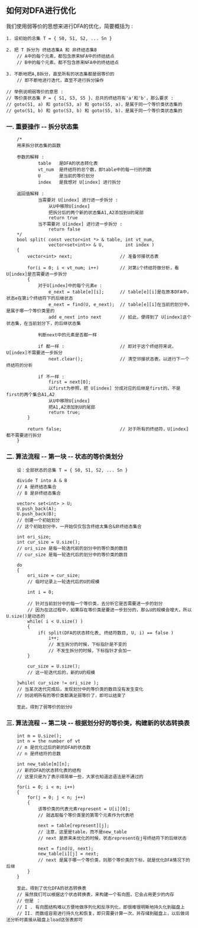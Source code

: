 ## 如何对DFA进行优化 ##


我们使用弱等价的思想来进行DFA的优化，简要概括为 :  

    1. 设初始的总集 T = { S0, S1, S2, ... Sn }  
    
    2. 把 T 拆分为 终结态集A 和 非终结态集B  
        // A中的每个元素，都包含原来NFA中的终结结点  
        // B中的每个元素，都不包含原来NFA中的终结结点  
    
    3. 不断地把A,B拆分，直至所有的状态集都是弱等价的  
        // 即不断地进行迭代，直至不进行拆分操作  
    
    // 举例说明弱等价的意思 :  
    // 等价类状态集 P = { S1, S3, S5 }，总共的终结符有'a'和'b'，那么要求 :  
    // goto(S1, a) 和 goto(S3, a) 和 goto(S5, a)，是属于同一个等价类状态集的  
    // goto(S1, b) 和 goto(S3, b) 和 goto(S5, b)，是属于同一个等价类状态集的  



### 一. 重要操作 -- 拆分状态集 ###

        /*  
        用来拆分状态集的函数  
        
        参数的解释 :  
                table   是DFA的状态转化表  
                vt_num  是终结符的总个数，即table中的每一行的列数  
                U       是当前的等价划分  
                index   是我想对 U[index] 进行拆分  
        
        返回值解释 :  
                当需要对 U[index] 进行进一步拆分 :  
                    从U中移除U[index]  
                    把拆分后的两个新的状态集A1,A2添加到U的尾部  
                    return true  
                当不需要对 U[index] 进行进一步拆分 :  
                    return false  
        */  
        bool split( const vector<int *> & table, int vt_num,  
                    vector<set<int>> & U,        int index )  
        {  
            vector<int> next;                  // 准备邻接状态表  
            
            for(i = 0; i < vt_num; i++)        // 对第i个终结符做分析，看U[index]是否需要进一步拆分  
            {  
                对于U[index]中的每个元素e :  
                    e_next = table[e][i];      // table[e][i]是在原本DFA中，状态e在第i个终结符下的后继状态  
                    e_next = find(U, e_next);  // table[e][i]在当前的划分中，是属于哪一个等价类里的  
                    add e_next into next       // 如此，便得到了 U[index]这个状态集，在当前划分下，的后继状态集  
                
                判断next中的元素是否都一样  
                
                if 都一样 :                     // 即对于这个终结符来说，U[index]不需要进一步拆分  
                    next.clear();              // 清空邻接状态表，以进行下一个终结符的分析  
                
                if 不一样 :  
                    first = next[0];  
                    以first为参照，把 U[index] 分成对应的后继是first的，不是first的两个集合A1,A2  
                    从U中移除U[index]  
                    把A1,A2添加到U的尾部  
                    return true;  
            }  
            
            return false;                      // 对于所有的终结符，U[index]都不需要进行拆分  
        }  



### 二. 算法流程 -- 第一块 -- 状态的等价类划分 ###

        设：全部状态的总集 T = { S0, S1, S2, ... Sn }  
        
        divide T into A & B  
        // A 是终结态集合  
        // B 是非终结态集合  
        
        vector< set<int> > U;  
        U.push_back(A);  
        U.push_back(B);  
        // 创建一个初始划分  
        // 这个初始划分中，一开始仅仅包含终结太集合&非终结态集合  
        
        int ori_size;  
        int cur_size = U.size();  
        // ori_size 是每一轮迭代前的划分中的等价类的数目  
        // cur_size 是每一轮迭代后的划分中的等价类的数目  
        
        do  
        {  
            ori_size = cur_size;  
            // 临时记录上一轮迭代后的U的规模  
        
            int i = 0;  
            
            // 针对当前划分中的每一个等价类，去分析它是否需要进一步的划分  
            // 因为在这过程中，如果存在等价类是要进一步划分的，那么U的规模会增大，所以U.size()是动态的  
            while( i < U.size() )  
            {  
                if( split(DFA的状态转化表, 终结符数目, U, i) == false )  
                    i++;  
                    // 发生拆分的时候，下标指针是不变的  
                    // 不发生拆分的时候，下标指针才会加一  
            }  
            
            cur_size = U.size();  
            // 这一轮迭代后的，新的U的规模  
            
        }while( cur_size != ori_size );  
        // 当某次迭代完成后，发现划分中的等价类的数目没有发生变化  
        // 则说明所有的等价类都满足弱等价了，即可以结束了  
        
        至此，得到了弱等价的划分U  



### 三. 算法流程 -- 第二块 -- 根据划分好的等价类，构建新的状态转换表 ###

        int m = U.size();  
        int n = the number of vt  
        // m 是优化过后的新的DFA的状态数  
        // n 是终结符的总数  
        
        int new_table[m][n];  
        // 新的DFA的状态转化表的结构  
        // 这里只是为了表示得简单一些，大家也知道这语法是不通过的  
        
        for(i = 0; i < m; i++)  
        {  
            for(j = 0; j < n; j++)  
            {  
                该等价类的代表元素represent = U[i][0];  
                // 就选取每个等价类里的第零个元素作为代表吧  
                
                next = table[represent][j];  
                // 注意，这里是table，而不是new_table  
                // next 是原来未优化的时候，状态represent在j号终结符下的后继状态  
                
                next = find(U, next);  
                new_table[i][j] = next;  
                // next 是属于哪一个等价类，则那个等价类的下标，就是优化DFA情况下的后继  
            }  
        }  
        
        至此，得到了优化DFA的状态转换表  
        // 虽然我们可以根据这个状态转换表，来构建一个有向图，它会占用更少的内存  
        // 但是 ：  
        // I . 有向图结构难以方便地做序列化和反序列化，即很难很明晰地持久化到磁盘上  
        // II. 而数组容易进行持久化和恢复，即只需要计算一次，并存储到磁盘上，以后做词法分析时直接从磁盘上load这张表即可  

